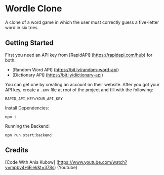 ﻿# Wordle Clone

A clone of a word game in which the user must correctly guess a five-letter word in six tries.

## Getting Started

First you need an API key from [RapidAPI] (https://rapidapi.com/hub) for both:

- [Random Word API] (https://bit.ly/random-word-api) 
- [Dictionary API] (https://bit.ly/dictionary-api) 

You can get one by creating an account on their website. After you got your API key, create a `.env` file at root of the project and fill with the following:

```
RAPID_API_KEY=YOUR_API_KEY
```

Install Dependencies: 

```
npm i
```

Running the Backend: 

```
npm run start:backend
```

## Credits

[Code With Ania Kubow] (https://www.youtube.com/watch?v=mpby4HiElek&t=378s) (Youtube)
